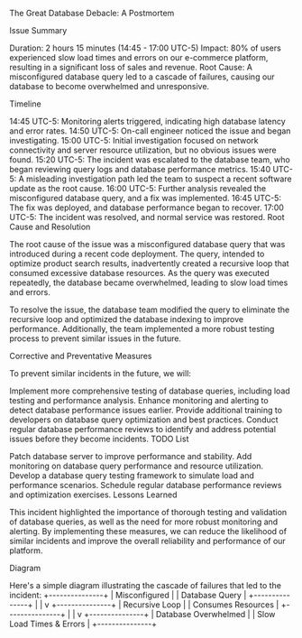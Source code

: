 The Great Database Debacle: A Postmortem

Issue Summary

Duration: 2 hours 15 minutes (14:45 - 17:00 UTC-5) Impact: 80% of users experienced slow load times and errors on our e-commerce platform, resulting in a significant loss of sales and revenue. Root Cause: A misconfigured database query led to a cascade of failures, causing our database to become overwhelmed and unresponsive.

Timeline

14:45 UTC-5: Monitoring alerts triggered, indicating high database latency and error rates.
14:50 UTC-5: On-call engineer noticed the issue and began investigating.
15:00 UTC-5: Initial investigation focused on network connectivity and server resource utilization, but no obvious issues were found.
15:20 UTC-5: The incident was escalated to the database team, who began reviewing query logs and database performance metrics.
15:40 UTC-5: A misleading investigation path led the team to suspect a recent software update as the root cause.
16:00 UTC-5: Further analysis revealed the misconfigured database query, and a fix was implemented.
16:45 UTC-5: The fix was deployed, and database performance began to recover.
17:00 UTC-5: The incident was resolved, and normal service was restored.
Root Cause and Resolution

The root cause of the issue was a misconfigured database query that was introduced during a recent code deployment. The query, intended to optimize product search results, inadvertently created a recursive loop that consumed excessive database resources. As the query was executed repeatedly, the database became overwhelmed, leading to slow load times and errors.

To resolve the issue, the database team modified the query to eliminate the recursive loop and optimized the database indexing to improve performance. Additionally, the team implemented a more robust testing process to prevent similar issues in the future.

Corrective and Preventative Measures

To prevent similar incidents in the future, we will:

Implement more comprehensive testing of database queries, including load testing and performance analysis.
Enhance monitoring and alerting to detect database performance issues earlier.
Provide additional training to developers on database query optimization and best practices.
Conduct regular database performance reviews to identify and address potential issues before they become incidents.
TODO List

Patch database server to improve performance and stability.
Add monitoring on database query performance and resource utilization.
Develop a database query testing framework to simulate load and performance scenarios.
Schedule regular database performance reviews and optimization exercises.
Lessons Learned

This incident highlighted the importance of thorough testing and validation of database queries, as well as the need for more robust monitoring and alerting. By implementing these measures, we can reduce the likelihood of similar incidents and improve the overall reliability and performance of our platform.

Diagram

Here's a simple diagram illustrating the cascade of failures that led to the incident:
 +---------------+
          |  Misconfigured  |
          |  Database Query  |
          +---------------+
                  |
                  |
                  v
          +---------------+
          |  Recursive Loop  |
          |  Consumes Resources  |
          +---------------+
                  |
                  |
                  v
          +---------------+
          |  Database Overwhelmed  |
          |  Slow Load Times & Errors  |
          +---------------+
